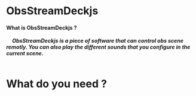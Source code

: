 # ObsStreamDeckjs

#### What is ObsStreamDeckjs ?

&nbsp;&nbsp;&nbsp;&nbsp;*__ObsStreamDeckjs is a piece of software that can control obs scene remotly. You can also play the different sounds that you configure in the current scene.__* <br><br>

# What do you need ?
